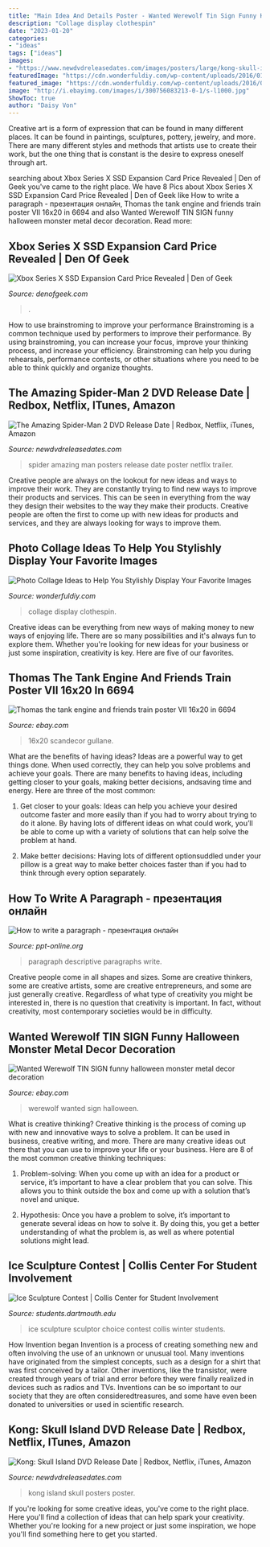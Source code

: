 ```yaml
---
title: "Main Idea And Details Poster - Wanted Werewolf Tin Sign Funny Halloween Monster Metal Decor Decoration"
description: "Collage display clothespin"
date: "2023-01-20"
categories:
- "ideas"
tags: ["ideas"]
images:
- "https://www.newdvdreleasedates.com/images/posters/large/kong-skull-island-2017-05.jpg"
featuredImage: "https://cdn.wonderfuldiy.com/wp-content/uploads/2016/01/Clothespin-Photo-Collage.jpg"
featured_image: "https://cdn.wonderfuldiy.com/wp-content/uploads/2016/01/Clothespin-Photo-Collage.jpg"
image: "http://i.ebayimg.com/images/i/300756083213-0-1/s-l1000.jpg"
ShowToc: true
author: "Daisy Von"
---
```



Creative art is a form of expression that can be found in many different places. It can be found in paintings, sculptures, pottery, jewelry, and more. There are many different styles and methods that artists use to create their work, but the one thing that is constant is the desire to express oneself through art.

	

		
searching about Xbox Series X SSD Expansion Card Price Revealed | Den of Geek you've came to the right place. We have 8 Pics about Xbox Series X SSD Expansion Card Price Revealed | Den of Geek like How to write a paragraph - презентация онлайн, Thomas the tank engine and friends train poster VII 16x20 in 6694 and also Wanted Werewolf TIN SIGN funny halloween monster metal decor decoration. Read more:
		
    
## Xbox Series X SSD Expansion Card Price Revealed | Den Of Geek

<img loading=lazy src="https://www.denofgeek.com/wp-content/uploads/2020/09/Xbox-Series-X-date.jpg?fit=1200%2C675" onerror="this.onerror=null;this.src='https://tse3.mm.bing.net/th?id=OIP.Kek72rOXjr34W-WW1EzmwAHaEK&amp;pid=15.1';" alt="Xbox Series X SSD Expansion Card Price Revealed | Den of Geek">

_Source: denofgeek.com_

>. 

	

How to use brainstroming to improve your performance
Brainstroming is a common technique used by performers to improve their performance. By using brainstroming, you can increase your focus, improve your thinking process, and increase your efficiency. Brainstroming can help you during rehearsals, performance contests, or other situations where you need to be able to think quickly and organize thoughts.

    
## The Amazing Spider-Man 2 DVD Release Date | Redbox, Netflix, ITunes, Amazon

<img loading=lazy src="https://www.newdvdreleasedates.com/images/posters/large/the-amazing-spider-man-2-2014-10.jpg" onerror="this.onerror=null;this.src='https://tse1.mm.bing.net/th?id=OIP.O0s-bCyp0flft32pQ0VCpwHaK-&amp;pid=15.1';" alt="The Amazing Spider-Man 2 DVD Release Date | Redbox, Netflix, iTunes, Amazon">

_Source: newdvdreleasedates.com_

>spider amazing man posters release date poster netflix trailer. 

	

Creative people are always on the lookout for new ideas and ways to improve their work. They are constantly trying to find new ways to improve their products and services. This can be seen in everything from the way they design their websites to the way they make their products. Creative people are often the first to come up with new ideas for products and services, and they are always looking for ways to improve them.

    
## Photo Collage Ideas To Help You Stylishly Display Your Favorite Images

<img loading=lazy src="https://cdn.wonderfuldiy.com/wp-content/uploads/2016/01/Clothespin-Photo-Collage.jpg" onerror="this.onerror=null;this.src='https://tse1.mm.bing.net/th?id=OIP.BjjsPnFhSbqvgR9d6Q2MQwHaF-&amp;pid=15.1';" alt="Photo Collage Ideas to Help You Stylishly Display Your Favorite Images">

_Source: wonderfuldiy.com_

>collage display clothespin. 

	

Creative ideas can be everything from new ways of making money to new ways of enjoying life. There are so many possibilities and it's always fun to explore them. Whether you're looking for new ideas for your business or just some inspiration, creativity is key. Here are five of our favorites.

    
## Thomas The Tank Engine And Friends Train Poster VII 16x20 In 6694

<img loading=lazy src="https://i.ebayimg.com/images/g/9akAAOSwoeVeKyJc/s-l400.jpg" onerror="this.onerror=null;this.src='https://tse2.mm.bing.net/th?id=OIP.0XAkVQALip41pYfPo-_RigAAAA&amp;pid=15.1';" alt="Thomas the tank engine and friends train poster VII 16x20 in 6694">

_Source: ebay.com_

>16x20 scandecor gullane. 

	

What are the benefits of having ideas?
Ideas are a powerful way to get things done. When used correctly, they can help you solve problems and achieve your goals. There are many benefits to having ideas, including getting closer to your goals, making better decisions, andsaving time and energy. Here are three of the most common: 
1. Get closer to your goals: Ideas can help you achieve your desired outcome faster and more easily than if you had to worry about trying to do it alone. By having lots of different ideas on what could work, you’ll be able to come up with a variety of solutions that can help solve the problem at hand.

2. Make better decisions: Having lots of different optionsuddled under your pillow is a great way to make better choices faster than if you had to think through every option separately.

    
## How To Write A Paragraph - презентация онлайн

<img loading=lazy src="https://cf.ppt-online.org/files/slide/v/vVDyQbc3ZuBfr0lxpIwTjs81SXzi4kgdHCoU6N/slide-5.jpg" onerror="this.onerror=null;this.src='https://tse1.mm.bing.net/th?id=OIP.7E1555rEw-1cSYrAyB8L0AHaEJ&amp;pid=15.1';" alt="How to write a paragraph - презентация онлайн">

_Source: ppt-online.org_

>paragraph descriptive paragraphs write. 

	

Creative people come in all shapes and sizes. Some are creative thinkers, some are creative artists, some are creative entrepreneurs, and some are just generally creative. Regardless of what type of creativity you might be interested in, there is no question that creativity is important. In fact, without creativity, most contemporary societies would be in difficulty.

    
## Wanted Werewolf TIN SIGN Funny Halloween Monster Metal Decor Decoration

<img loading=lazy src="http://i.ebayimg.com/images/i/300756083213-0-1/s-l1000.jpg" onerror="this.onerror=null;this.src='https://tse4.mm.bing.net/th?id=OIP.o8nW75hDqLm5LdyatU6DrwHaKg&amp;pid=15.1';" alt="Wanted Werewolf TIN SIGN funny halloween monster metal decor decoration">

_Source: ebay.com_

>werewolf wanted sign halloween. 

	

What is creative thinking?
Creative thinking is the process of coming up with new and innovative ways to solve a problem. It can be used in business, creative writing, and more. There are many creative ideas out there that you can use to improve your life or your business. Here are 8 of the most common creative thinking techniques:
1. Problem-solving: When you come up with an idea for a product or service, it’s important to have a clear problem that you can solve. This allows you to think outside the box and come up with a solution that’s novel and unique.

2. Hypothesis: Once you have a problem to solve, it’s important to generate several ideas on how to solve it. By doing this, you get a better understanding of what the problem is, as well as where potential solutions might lead.

    
## Ice Sculpture Contest | Collis Center For Student Involvement

<img loading=lazy src="https://students.dartmouth.edu/collis/sites/students_collis.prod/files/collis/images/img_0258_1.jpg" onerror="this.onerror=null;this.src='https://tse4.mm.bing.net/th?id=OIP.coS8D-gFC1rM5VB0jsU58AHaJ4&amp;pid=15.1';" alt="Ice Sculpture Contest | Collis Center for Student Involvement">

_Source: students.dartmouth.edu_

>ice sculpture sculptor choice contest collis winter students. 

	

How Invention began
Invention is a process of creating something new and often involving the use of an unknown or unusual tool. Many inventions have originated from the simplest concepts, such as a design for a shirt that was first conceived by a tailor. Other inventions, like the transistor, were created through years of trial and error before they were finally realized in devices such as radios and TVs. Inventions can be so important to our society that they are often consideredtreasures, and some have even been donated to universities or used in scientific research.

    
## Kong: Skull Island DVD Release Date | Redbox, Netflix, ITunes, Amazon

<img loading=lazy src="https://www.newdvdreleasedates.com/images/posters/large/kong-skull-island-2017-05.jpg" onerror="this.onerror=null;this.src='https://tse3.mm.bing.net/th?id=OIP.QY_Je50D-s8PEYiMHN2sEQHaK-&amp;pid=15.1';" alt="Kong: Skull Island DVD Release Date | Redbox, Netflix, iTunes, Amazon">

_Source: newdvdreleasedates.com_

>kong island skull posters poster. 

	

If you're looking for some creative ideas, you've come to the right place. Here you'll find a collection of ideas that can help spark your creativity. Whether you're looking for a new project or just some inspiration, we hope you'll find something here to get you started.

